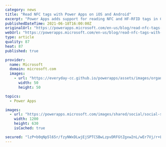 ```yaml
---
category: news
title: "Read NFC tags with Power Apps on iOS and Android"
excerpt: "Power Apps adds support for reading NFC and HF-RFID tags in Canvas apps."
publishedDateTime: 2021-06-18T16:00:00Z
originalUrl: "https://powerapps.microsoft.com/en-us/blog/read-nfc-tags-with-power-apps-on-ios-and-android/"
webUrl: "https://powerapps.microsoft.com/en-us/blog/read-nfc-tags-with-power-apps-on-ios-and-android/"
type: article
quality: 87
heat: 87
published: true

provider:
  name: Microsoft
  domain: microsoft.com
  images:
    - url: "https://everyday-cc.github.io/powerapps/assets/images/organizations/microsoft.com-50x50.jpg"
      width: 50
      height: 50

topics:
  - Power Apps

images:
  - url: "https://powerapps.microsoft.com/images/shared/social/social-share-post-ignite.png"
    width: 1200
    height: 630
    isCached: true

secured: "lzP+b0qNp5l65r/fzyNWxDLwjEjSPTCSBwLzpvDRFGtZgxw2nL/wEr7Vj/r+LbjT6dQypHFrL1/ZGFs0J+uKiH6R+wMy/ksav12TvjkriEt0yD1n+p+ccKWWn/aHnBGqbhw7CZvESBHb7gau0cXYG1vOICFDS8Vyxp1+ap/6NS8WaJp6VEINjXwHy6fHgwogLgEnLXbkGQ88TUNdt9aXqxSvZ2oK0ikoAJgwJ+E7Uw82s0JxUQ6EbJPs3S4xk6mduFdLpLcRr/FHPDCA4FEk4N/TUGIgtyKzCERn4VaOdv/eORjDrSKz5dOOVzzl0H0yPqzDrvqPU62mT5QUlLihrSUrT9i8ko1VHzWQ+IgfgTQ=;TQq1i0uUghp0ZAea3UmFMQ=="
---
```



